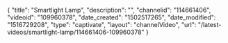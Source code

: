 {
    "title": "Smartlight Lamp",
    "description": "",
    "channelid": "114661406",
    "videoid": "109960378",
    "date_created": "1502517265",
    "date_modified": "1516729208",
    "type": "captivate",
    "layout": "channelVideo",
    "url": "\/latest-videos\/smartlight-lamp\/114661406-109960378"
}